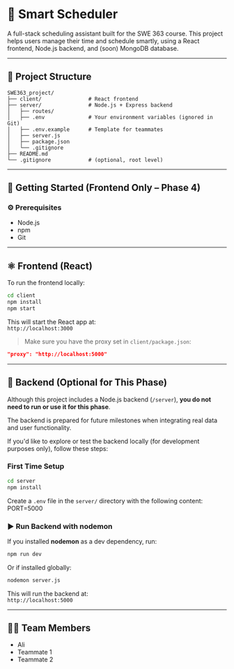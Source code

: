 # 🧠 Smart Scheduler

A full-stack scheduling assistant built for the SWE 363 course. This project helps users manage their time and schedule smartly, using a React frontend, Node.js backend, and (soon) MongoDB database.

---

## 📁 Project Structure

```plaintext
SWE363_project/
├── client/               # React frontend
├── server/               # Node.js + Express backend
│   ├── routes/
│   ├── .env              # Your environment variables (ignored in Git)
│   ├── .env.example      # Template for teammates
│   ├── server.js
│   ├── package.json
│   └── .gitignore
├── README.md
└── .gitignore            # (optional, root level)
```

---

## 🚀 Getting Started (Frontend Only – Phase 4)

### ⚙️ Prerequisites
- Node.js
- npm
- Git

---

## ⚛️ Frontend (React)

To run the frontend locally:


```bash
cd client
npm install
npm start
```

This will start the React app at:  
`http://localhost:3000`

> Make sure you have the proxy set in `client/package.json`:

```json
"proxy": "http://localhost:5000"
```

---

## 🧪 Backend (Optional for This Phase)

Although this project includes a Node.js backend (`/server`), **you do not need to run or use it for this phase**.

The backend is prepared for future milestones when integrating real data and user functionality.

If you'd like to explore or test the backend locally (for development purposes only), follow these steps:

### First Time Setup

```bash
cd server
npm install
```

Create a `.env` file in the `server/` directory with the following content:
PORT=5000

### ▶️ Run Backend with nodemon

If you installed **nodemon** as a dev dependency, run:

```bash
npm run dev
```

Or if installed globally:

```bash
nodemon server.js
```

This will run the backend at:  
`http://localhost:5000`

---

## 🧑‍💻 Team Members
- Ali 
- Teammate 1
- Teammate 2